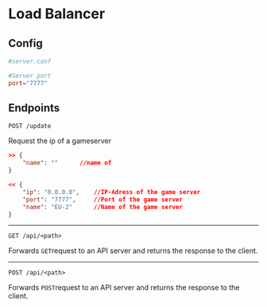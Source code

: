 # Load Balancer

## Config

```conf
#server.conf

#Server port
port="7777"
```

## Endpoints




``POST /update``

Request the ip of a gameserver

```json
>> {
    "name": ""      //name of
}
```

```json
<< {
    "ip": "0.0.0.0",    //IP-Adress of the game server
    "port": "7777",     //Port of the game server
    "name": "EU-2"      //Name of the game server
}
```

***

``GET /api/<path>``

Forwards ``GET``request to an API server and returns the response to the client.

***

``POST /api/<path>``

Forwards ``POST``request to an API server and returns the response to the client.